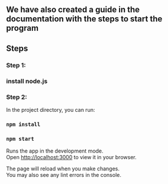 ## We have also created a guide in the documentation with the steps to start the program
## Steps
### Step 1:
### install node.js
### Step 2:
In the project directory, you can run:
### `npm install`
### `npm start`

Runs the app in the development mode.\
Open [http://localhost:3000](http://localhost:3000) to view it in your browser.

The page will reload when you make changes.\
You may also see any lint errors in the console.